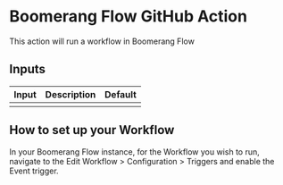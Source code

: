 # Boomerang Flow GitHub Action

This action will run a workflow in Boomerang Flow

## Inputs 

| Input | Description | Default |
| ----- | ----------- | ------- |
|  |  |  |

## How to set up your Workflow

In your Boomerang Flow instance, for the Workflow you wish to run, navigate to the Edit Workflow > Configuration > Triggers and enable the Event trigger.

